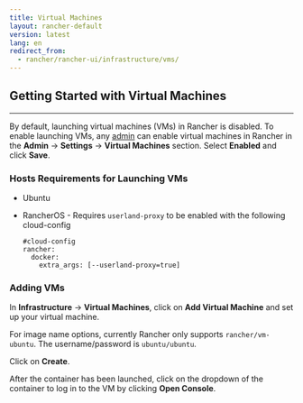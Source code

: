 ```yaml
---
title: Virtual Machines 
layout: rancher-default
version: latest
lang: en
redirect_from:
  - rancher/rancher-ui/infrastructure/vms/
---
```


## Getting Started with Virtual Machines
---

By default, launching virtual machines (VMs) in Rancher is disabled. To enable launching VMs, any [admin]({{site.baseurl}}/rancher/{{page.version}}/{{page.lang}}/configuration/access-control/#admin) can enable virtual machines in Rancher in the **Admin** -> **Settings** -> **Virtual Machines** section. Select **Enabled** and click **Save**.

### Hosts Requirements for Launching VMs

* Ubuntu
* RancherOS - Requires `userland-proxy` to be enabled with the following cloud-config
                                                                                                                                                                   
   ```
   #cloud-config
   rancher:
     docker:
       extra_args: [--userland-proxy=true]                                                                                                   
   ```
 
### Adding VMs

In **Infrastructure** -> **Virtual Machines**, click on **Add Virtual Machine** and set up your virtual machine.

For image name options, currently Rancher only supports `rancher/vm-ubuntu`. The username/password is `ubuntu/ubuntu`.

Click on **Create**.

After the container has been launched, click on the dropdown of the container to log in to the VM by clicking **Open Console**. 

